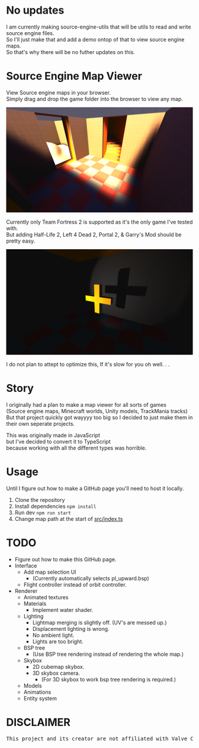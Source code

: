   
# No updates  
  
I am currently making source-engine-utils that will be utils to read and write source engine files.  
So I'll just make that and add a demo ontop of that to view source engine maps.  
So that's why there will be no futher updates on this.  
  
# Source Engine Map Viewer  
  
View Source engine maps in your browser.  
Simply drag and drop the game folder into the browser to view any map.  
  
![Source Engine Map Viewer](./resources/Screenshot%202023-04-04%20165938.png "Source Engine Map Viewer")  
  
Currently only Team Fortress 2 is supported as it's the only game I've tested with.  
But adding Half-Life 2, Left 4 Dead 2, Portal 2, & Garry's Mod should be pretty easy.  
  
![Source Engine Shadow](./resources/Screenshot%202023-04-04%20165917.png "Source Engine Shadow")  
  
I do not plan to attept to optimize this, If it's slow for you oh well. . .  
  
# Story  
  
I originally had a plan to make a map viewer for all sorts of games  
(Source engine maps, Minecraft worlds, Unity models, TrackMania tracks)  
But that project quickly got wayyyy too big so I decided to just make them in their own seperate projects.  
  
This was originally made in JavaScript  
but I've decided to convert it to TypeScript  
because working with all the different types was horrible.  
  
# Usage  
  
Until I figure out how to make a GitHub page you'll need to host it locally.  
1. Clone the repository  
2. Install dependencies `npm install`  
3. Run dev `npm run start`  
4. Change map path at the start of [src/index.ts](src/index.ts)
  
# TODO  
  
* Figure out how to make this GitHub page.  
* Interface  
    * Add map selection UI  
        * (Currently automatically selects pl_upward.bsp)  
    * Flight controller instead of orbit controller.  
* Renderer  
    * Animated textures  
    * Materials  
        * Implement water shader.  
    * Lighting  
        * Lightmap merging is slightly off. (UV's are messed up.)  
        * Displacement lighting is wrong.  
        * No ambient light.  
        * Lights are too bright.  
    * BSP tree  
        * (Use BSP tree rendering instead of rendering the whole map.)  
    * Skybox  
        * 2D cubemap skybox.  
        * 3D skybox camera.  
            * (For 3D skybox to work bsp tree rendering is required.)  
    * Models  
    * Animations  
    * Entity system  
  
# DISCLAIMER  
<pre>
This project and its creator are not affiliated with Valve Corporation
</pre>  
  
